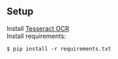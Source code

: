 ## Setup
Install [Tesseract OCR](https://github.com/tesseract-ocr/tesseract/wiki)<br>
Install requirements: <br>
```shell
$ pip install -r requirements.txt
```
